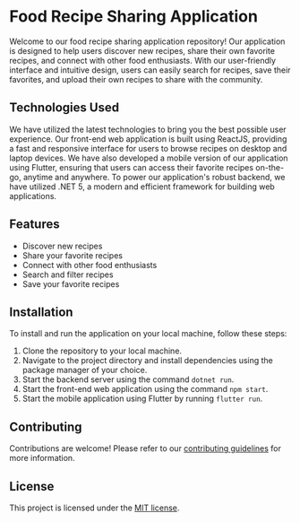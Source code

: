 # Food Recipe Sharing Application

Welcome to our food recipe sharing application repository! Our application is designed to help users discover new recipes, share their own favorite recipes, and connect with other food enthusiasts. With our user-friendly interface and intuitive design, users can easily search for recipes, save their favorites, and upload their own recipes to share with the community.

## Technologies Used
We have utilized the latest technologies to bring you the best possible user experience. Our front-end web application is built using ReactJS, providing a fast and responsive interface for users to browse recipes on desktop and laptop devices. We have also developed a mobile version of our application using Flutter, ensuring that users can access their favorite recipes on-the-go, anytime and anywhere. To power our application's robust backend, we have utilized .NET 5, a modern and efficient framework for building web applications.

## Features
- Discover new recipes
- Share your favorite recipes
- Connect with other food enthusiasts
- Search and filter recipes
- Save your favorite recipes

## Installation
To install and run the application on your local machine, follow these steps:
1. Clone the repository to your local machine.
2. Navigate to the project directory and install dependencies using the package manager of your choice.
3. Start the backend server using the command `dotnet run`.
4. Start the front-end web application using the command `npm start`.
5. Start the mobile application using Flutter by running `flutter run`.

## Contributing
Contributions are welcome! Please refer to our [contributing guidelines](CONTRIBUTING.md) for more information.

## License
This project is licensed under the [MIT license](LICENSE.md).
